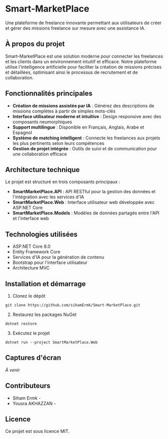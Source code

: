 # Smart-MarketPlace

Une plateforme de freelance innovante permettant aux utilisateurs de créer et gérer des missions freelance sur mesure avec une assistance IA.

## À propos du projet

Smart-MarketPlace est une solution moderne pour connecter les freelances et les clients dans un environnement intuitif et efficace. Notre plateforme utilise l'intelligence artificielle pour faciliter la création de missions précises et détaillées, optimisant ainsi le processus de recrutement et de collaboration.

## Fonctionnalités principales

- **Création de missions assistée par IA** : Générez des descriptions de missions complètes à partir de simples mots-clés
- **Interface utilisateur moderne et intuitive** : Design responsive avec des composants neumorphiques
- **Support multilingue** : Disponible en Français, Anglais, Arabe et Espagnol
- **Système de matching intelligent** : Connecte les freelances aux projets les plus pertinents selon leurs compétences
- **Gestion de projet intégrée** : Outils de suivi et de communication pour une collaboration efficace

## Architecture technique

Le projet est structuré en trois composants principaux :
- **SmartMarketPlace.API** : API RESTful pour la gestion des données et l'intégration avec les services d'IA
- **SmartMarketPlace.Web** : Interface utilisateur web développée avec ASP.NET Core
- **SmartMarketPlace.Models** : Modèles de données partagés entre l'API et l'interface web

## Technologies utilisées

- ASP.NET Core 8.0
- Entity Framework Core
- Services d'IA pour la génération de contenu
- Bootstrap pour l'interface utilisateur
- Architecture MVC

## Installation et démarrage

1. Clonez le dépôt
```
git clone https://github.com/sihamErmk/Smart-MarketPlace.git
```

2. Restaurez les packages NuGet
```
dotnet restore
```

3. Exécutez le projet
```
dotnet run --project SmartMarketPlace.Web
```

## Captures d'écran

*À venir*

## Contributeurs

- Siham Ermk - 
- Yousra AKHAZZAN - 

## Licence

Ce projet est sous licence MIT.